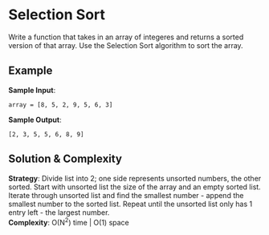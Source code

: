 # Selection Sort
Write a function that takes in an array of integeres and returns a sorted version of that array. Use the Selection Sort algorithm to sort the array.  

## Example  
__Sample Input__:  
```
array = [8, 5, 2, 9, 5, 6, 3]
```
__Sample Output__:  
```
[2, 3, 5, 5, 6, 8, 9]
```

## Solution & Complexity  
__Strategy__: Divide list into 2; one side represents unsorted numbers, the other sorted. Start with unsorted list the size of the array and an empty sorted list. Iterate through unsorted list and find the smallest number - append the smallest number to the sorted list. Repeat until the unsorted list only has 1 entry left - the largest number.  
__Complexity__: O(N<sup>2</sup>) time | O(1) space

